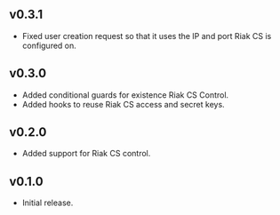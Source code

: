 ## v0.3.1

* Fixed user creation request so that it uses the IP and port Riak CS is
  configured on.

## v0.3.0

* Added conditional guards for existence Riak CS Control.
* Added hooks to reuse Riak CS access and secret keys.

## v0.2.0

* Added support for Riak CS control.

## v0.1.0

* Initial release.
